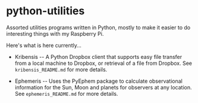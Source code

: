 python-utilities
================

Assorted utilities programs written in Python, mostly to make it easier to do interesting things with my Raspberry Pi.

Here's what is here currently...
* Kribensis -- A Python Dropbox client that supports easy file transfer from a local machine to Dropbox, or retrieval of a file from Dropbox.  See `kribensis_README.md` for more details.

* Ephemeris -- Uses the PyEphem package to calculate observational information for the Sun, Moon and planets for observers at any location.  See `ephemeris_README.md` for more details.


